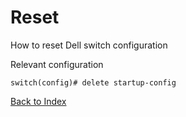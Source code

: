 # Reset

How to reset Dell switch configuration

Relevant configuration

```
switch(config)# delete startup-config
```

[Back to Index](../index.md)

